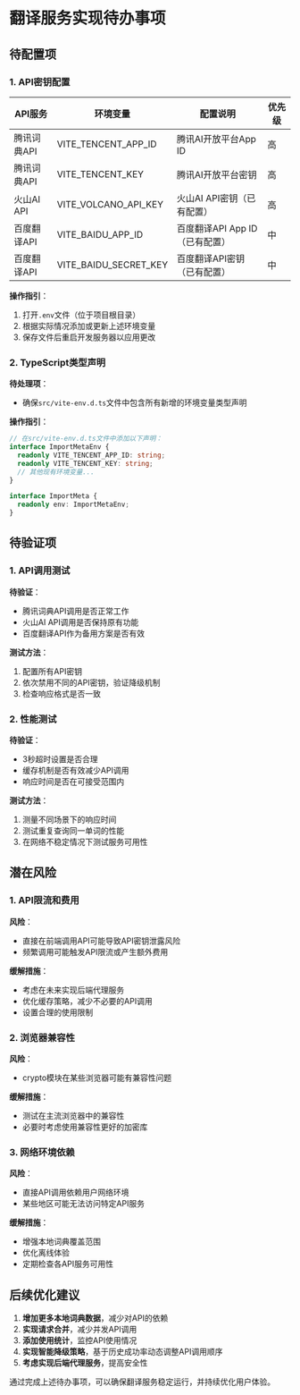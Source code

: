 # 翻译服务实现待办事项

## 待配置项

### 1. API密钥配置

| API服务 | 环境变量 | 配置说明 | 优先级 |
|---------|----------|----------|--------|
| 腾讯词典API | VITE_TENCENT_APP_ID | 腾讯AI开放平台App ID | 高 |
| 腾讯词典API | VITE_TENCENT_KEY | 腾讯AI开放平台密钥 | 高 |
| 火山AI API | VITE_VOLCANO_API_KEY | 火山AI API密钥（已有配置） | 高 |
| 百度翻译API | VITE_BAIDU_APP_ID | 百度翻译API App ID（已有配置） | 中 |
| 百度翻译API | VITE_BAIDU_SECRET_KEY | 百度翻译API密钥（已有配置） | 中 |

**操作指引**：
1. 打开`.env`文件（位于项目根目录）
2. 根据实际情况添加或更新上述环境变量
3. 保存文件后重启开发服务器以应用更改

### 2. TypeScript类型声明

**待处理项**：
- 确保`src/vite-env.d.ts`文件中包含所有新增的环境变量类型声明

**操作指引**：
```typescript
// 在src/vite-env.d.ts文件中添加以下声明：
interface ImportMetaEnv {
  readonly VITE_TENCENT_APP_ID: string;
  readonly VITE_TENCENT_KEY: string;
  // 其他现有环境变量...
}

interface ImportMeta {
  readonly env: ImportMetaEnv;
}
```

## 待验证项

### 1. API调用测试

**待验证**：
- 腾讯词典API调用是否正常工作
- 火山AI API调用是否保持原有功能
- 百度翻译API作为备用方案是否有效

**测试方法**：
1. 配置所有API密钥
2. 依次禁用不同的API密钥，验证降级机制
3. 检查响应格式是否一致

### 2. 性能测试

**待验证**：
- 3秒超时设置是否合理
- 缓存机制是否有效减少API调用
- 响应时间是否在可接受范围内

**测试方法**：
1. 测量不同场景下的响应时间
2. 测试重复查询同一单词的性能
3. 在网络不稳定情况下测试服务可用性

## 潜在风险

### 1. API限流和费用

**风险**：
- 直接在前端调用API可能导致API密钥泄露风险
- 频繁调用可能触发API限流或产生额外费用

**缓解措施**：
- 考虑在未来实现后端代理服务
- 优化缓存策略，减少不必要的API调用
- 设置合理的使用限制

### 2. 浏览器兼容性

**风险**：
- crypto模块在某些浏览器可能有兼容性问题

**缓解措施**：
- 测试在主流浏览器中的兼容性
- 必要时考虑使用兼容性更好的加密库

### 3. 网络环境依赖

**风险**：
- 直接API调用依赖用户网络环境
- 某些地区可能无法访问特定API服务

**缓解措施**：
- 增强本地词典覆盖范围
- 优化离线体验
- 定期检查各API服务可用性

## 后续优化建议

1. **增加更多本地词典数据**，减少对API的依赖
2. **实现请求合并**，减少并发API调用
3. **添加使用统计**，监控API使用情况
4. **实现智能降级策略**，基于历史成功率动态调整API调用顺序
5. **考虑实现后端代理服务**，提高安全性

通过完成上述待办事项，可以确保翻译服务稳定运行，并持续优化用户体验。
